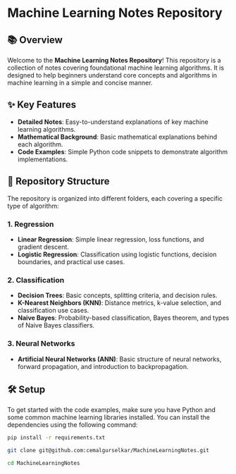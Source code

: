 # Machine Learning Notes Repository

## 📚 Overview

Welcome to the **Machine Learning Notes Repository**! This repository is a collection of notes covering foundational machine learning algorithms. It is designed to help beginners understand core concepts and algorithms in machine learning in a simple and concise manner.

## ✨ Key Features

- **Detailed Notes**: Easy-to-understand explanations of key machine learning algorithms.
- **Mathematical Background**: Basic mathematical explanations behind each algorithm.
- **Code Examples**: Simple Python code snippets to demonstrate algorithm implementations.

## 📁 Repository Structure

The repository is organized into different folders, each covering a specific type of algorithm:

### 1. Regression
- **Linear Regression**: Simple linear regression, loss functions, and gradient descent.
- **Logistic Regression**: Classification using logistic functions, decision boundaries, and practical use cases.

### 2. Classification
- **Decision Trees**: Basic concepts, splitting criteria, and decision rules.
- **K-Nearest Neighbors (KNN)**: Distance metrics, k-value selection, and classification use cases.
- **Naive Bayes**: Probability-based classification, Bayes theorem, and types of Naive Bayes classifiers.

### 3. Neural Networks
- **Artificial Neural Networks (ANN)**: Basic structure of neural networks, forward propagation, and introduction to backpropagation.

## 🛠️ Setup

To get started with the code examples, make sure you have Python and some common machine learning libraries installed. You can install the dependencies using the following command:

```bash
pip install -r requirements.txt
```

```bash
git clone git@github.com:cemalgurselkar/MachineLearningNotes.git

cd MachineLearningNotes
```